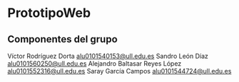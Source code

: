 # PrototipoWeb

## Componentes del grupo
Víctor Rodríguez Dorta alu0101540153@ull.edu.es
Sandro León Díaz alu0101560250@ull.edu.es 
Alejandro Baltasar Reyes López alu0101552316@ull.edu.es
Saray García Campos alu0101544724@ull.edu.es 
